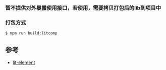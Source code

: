 ### 暂不提供对外暴露使用接口，若使用，需要拷贝打包后的lib到项目中

### 打包方式
```bash
$ npm run build:litcomp
```

## 参考

- [lit-element](https://lit-element.polymer-project.org/)
